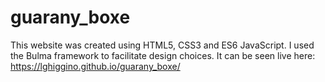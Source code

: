 # guarany_boxe

This website was created using HTML5, CSS3 and ES6 JavaScript. I used the Bulma framework to facilitate design choices.
It can be seen live here: https://lghiggino.github.io/guarany_boxe/ 
